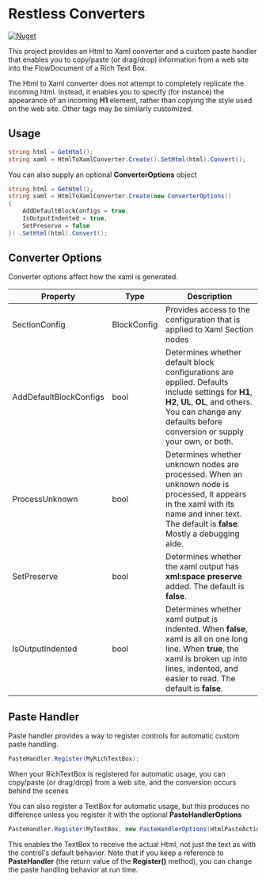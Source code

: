 # Restless Converters

[![Nuget](https://img.shields.io/nuget/v/Restless.Converters.svg?style=flat-square)](https://www.nuget.org/packages/Restless.Converters/) 

This project provides an Html to Xaml converter and a custom paste handler that enables you to copy/paste (or drag/drop) information from a web site 
into the FlowDocument of a Rich Text Box.

The Html to Xaml converter does not attempt to completely replicate the incoming html. Instead, it enables you to specify (for instance) the appearance of an incoming **H1** element, 
rather than copying the style used on the web site. Other tags may be similarly customized.

## Usage

```c#
string html = GetHtml();
string xaml = HtmlToXamlConverter.Create().SetHtml(html).Convert();
```

You can also supply an optional **ConverterOptions** object

```c#
string html = GetHtml();
string xaml = HtmlToXamlConverter.Create(new ConverterOptions()
{
    AddDefaultBlockConfigs = true,
    IsOutputIndented = true,
    SetPreserve = false
}) .SetHtml(html).Convert();
```

## Converter Options
Converter options affect how the xaml is generated.

| Property | Type | Description |
| --- | --- | --- |
| SectionConfig | BlockConfig | Provides access to the configuration that is applied to Xaml Section nodes |
| AddDefaultBlockConfigs | bool | Determines whether default block configurations are applied. Defaults include settings for **H1**, **H2**, **UL**, **OL**, and others. You can change any defaults before conversion or supply your own, or both. |
| ProcessUnknown | bool | Determines whether unknown nodes are processed. When an unknown node is processed, it appears in the xaml with its name and inner text. The default is **false**. Mostly a debugging aide. |
| SetPreserve | bool | Determines whether the xaml output has **xml:space preserve** added. The default is **false**. |
| IsOutputIndented | bool | Determines whether xaml output is indented. When **false**, xaml is all on one long line. When **true**, the xaml is broken up into lines, indented, and easier to read. The default is **false**. |

## Paste Handler
Paste handler provides a way to register controls for automatic custom paste handling. 

```c#
PasteHandler.Register(MyRichTextBox);
```

When your RichTextBox is registered for automatic usage, you can
copy/paste (or drag/drop) from a web site, and the conversion occurs
behind the scenes

You can also register a TextBox for automatic usage, but this produces no difference
unless you register it with the optional **PasteHandlerOptions**

```c#
PasteHandler.Register(MyTextBox, new PasteHandlerOptions(HtmlPasteAction.ConvertToText));
```

This enables the TextBox to receive the actual Html, not just the text as with the control's
default behavior. Note that if you keep a reference to **PasteHandler** (the return value
of the **Register()** method), you can change the paste handling behavior at run time.
